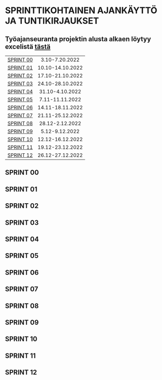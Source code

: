 # SPRINTTIKOHTAINEN AJANKÄYTTÖ JA TUNTIKIRJAUKSET

## Työajanseuranta projektin alusta alkaen löytyy excelistä [tästä](https://jamkstudent-my.sharepoint.com/:x:/g/personal/ab5160_student_jamk_fi/EZrMJxzfa3hPrGiBRfMpFmcBilxwiZDvS6QMZGCqMPjMZQ?e=PlMJqJ)

| | |
|:-:|:-:|
| [SPRINT 00](https://gitlab.labranet.jamk.fi/service-design/supercalifragilisticexpialidocious/-/milestones/2#tab-issues)| 3.10-7.20.2022 |
| [SPRINT 01](https://gitlab.labranet.jamk.fi/service-design/supercalifragilisticexpialidocious/-/milestones/3#tab-issues) | 10.10-14.10.2022 |
| [SPRINT 02](https://gitlab.labranet.jamk.fi/service-design/supercalifragilisticexpialidocious/-/milestones/4#tab-issues) | 17.10-21.10.2022 |
| [SPRINT 03](https://gitlab.labranet.jamk.fi/service-design/supercalifragilisticexpialidocious/-/milestones/5#tab-issues) | 24.10-28.10.2022 |
| [SPRINT 04](https://gitlab.labranet.jamk.fi/service-design/supercalifragilisticexpialidocious/-/milestones/6#tab-issues) | 31.10-4.10.2022 |
| [SPRINT 05](https://gitlab.labranet.jamk.fi/service-design/supercalifragilisticexpialidocious/-/milestones/7#tab-issues) | 7.11-11.11.2022 |
| [SPRINT 06](https://gitlab.labranet.jamk.fi/service-design/supercalifragilisticexpialidocious/-/milestones/8#tab-issues) | 14.11-18.11.2022 |
| [SPRINT 07](https://gitlab.labranet.jamk.fi/service-design/supercalifragilisticexpialidocious/-/milestones/9#tab-issues)| 21.11-25.12.2022 |
| [SPRINT 08](https://gitlab.labranet.jamk.fi/service-design/supercalifragilisticexpialidocious/-/milestones/10#tab-issues) | 28.12-2.12.2022 |
| [SPRINT 09](https://gitlab.labranet.jamk.fi/service-design/supercalifragilisticexpialidocious/-/milestones/11#tab-issues) | 5.12-9.12.2022 |
| [SPRINT 10](https://gitlab.labranet.jamk.fi/service-design/supercalifragilisticexpialidocious/-/milestones/12#tab-issues) | 12.12-16.12.2022 |
| [SPRINT 11](https://gitlab.labranet.jamk.fi/service-design/supercalifragilisticexpialidocious/-/milestones/13#tab-issues) | 19.12-23.12.2022 |
| [SPRINT 12](https://gitlab.labranet.jamk.fi/service-design/supercalifragilisticexpialidocious/-/milestones/14#tab-issues) | 26.12-27.12.2022 |

## SPRINT 00
## SPRINT 01
## SPRINT 02
## SPRINT 03
## SPRINT 04
## SPRINT 05
## SPRINT 06
## SPRINT 07
## SPRINT 08
## SPRINT 09
## SPRINT 10
## SPRINT 11
## SPRINT 12

